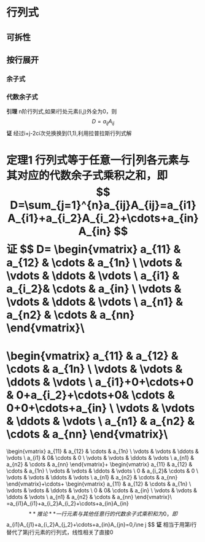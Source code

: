 # 行列式
## 可拆性

## 按行展开
### 余子式
### 代数余子式

**引理** n阶行列式,如果i行处元素(i,j)外全为0，则
$$
D=a_{ij}A_{ij}
$$
**证** 经过i+j-2ci次兑换换到(1,1),利用拉普拉斯行列式解

**定理1** 行列式等于任意一行|列各元素与其对应的代数余子式乘积之和，即
$$
D=\sum_{j=1}^{n}a_{ij}A_{ij}=a_{i1}A_{i1}+a_{i_2}A_{i_2}+\cdots+a_{in}A_{in}
$$
**证** 
$$
D=
\begin{vmatrix}
    a_{11} & a_{12} & \cdots & a_{1n} \\
    \vdots & \vdots & \ddots & \vdots \\
    a_{i1} & a_{i_2}& \cdots & a_{in} \\
    \vdots & \vdots & \ddots & \vdots \\
    a_{n1} & a_{n2} & \cdots & a_{nn}
\end{vmatrix}\\
=
\begin{vmatrix}
    a_{11} & a_{12} & \cdots & a_{1n} \\
    \vdots & \vdots & \ddots & \vdots \\
    a_{i1}+0+\cdots+0 & 0+a_{i_2}+\cdots+0& \cdots & 0+0+\cdots+a_{in} \\
    \vdots & \vdots & \ddots & \vdots \\
    a_{n1} & a_{n2} & \cdots & a_{nn}
\end{vmatrix}\\
=
\begin{vmatrix}
    a_{11} & a_{12} & \cdots & a_{1n} \\
    \vdots & \vdots & \ddots & \vdots \\
    a_{i1} & 0& \cdots & 0 \\
    \vdots & \vdots & \ddots & \vdots \\
    a_{n1} & a_{n2} & \cdots & a_{nn}
\end{vmatrix}+
\begin{vmatrix}
    a_{11} & a_{12} & \cdots & a_{1n} \\
    \vdots & \vdots & \ddots & \vdots \\
    0 & a_{i_2}& \cdots & 0 \\
    \vdots & \vdots & \ddots & \vdots \\
    a_{n1} & a_{n2} & \cdots & a_{nn}
\end{vmatrix}+\cdots+
\begin{vmatrix}
    a_{11} & a_{12} & \cdots & a_{1n} \\
    \vdots & \vdots & \ddots & \vdots \\
    0 & 0& \cdots & a_{in} \\
    \vdots & \vdots & \ddots & \vdots \\
    a_{n1} & a_{n2} & \cdots & a_{nn}
\end{vmatrix}\\
=a_{i1}A_{i1}+a_{i_2}A_{i_2}+\cdots+a_{in}A_{in}
$$
**推论** 一行元素与其他任意行的代数余子式乘积和为0，即
$$
a_{i1}A_{j1}+a_{i_2}A_{j_2}+\cdots+a_{in}A_{jn}=0,i\ne j
$$
**证** 相当于用第i行替代了第j行元素的行列式，线性相关了直接0